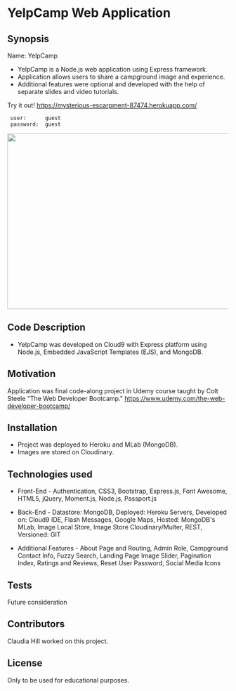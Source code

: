 #  YelpCamp Web Application

## Synopsis

Name:  YelpCamp

* YelpCamp is a Node.js web application using Express framework.
* Application allows users to share a campground image and experience.
* Additional features were optional and developed with the help of separate slides and video tutorials.

Try it out! 
<https://mysterious-escarpment-87474.herokuapp.com/> 

     user:      guest 
     password:  guest 


<p align="center">
 <kbd><img width="533" height="400" src="https://res.cloudinary.com/hillc255/image/upload/v1549827684/yelpcamp.png"></kbd>
</p> 



## Code Description

* YelpCamp was developed on Cloud9 with Express platform using Node.js, Embedded JavaScript Templates (EJS), and MongoDB.

## Motivation

Application was final code-along project in Udemy course taught by Colt Steele "The Web Developer Bootcamp."
<https://www.udemy.com/the-web-developer-bootcamp/>

## Installation

* Project was deployed to Heroku and MLab (MongoDB).  
* Images are stored on Cloudinary. 

## Technologies used

* Front-End - Authentication, CSS3, Bootstrap, Express.js, Font Awesome, HTML5, jQuery, Moment.js, Node.js, Passport.js  				

* Back-End - Datastore: 	MongoDB, Deployed: Heroku Servers, Developed on: Cloud9 IDE, Flash Messages, Google Maps, Hosted: MongoDB's MLab, 
Image Local Store, Image Store Cloudinary/Multer, REST, Versioned: GIT   

* Additional Features - About Page and Routing, Admin Role, Campground Contact Info, Fuzzy Search, Landing Page Image Slider, Pagination Index, 
Ratings and Reviews, Reset User Password, Social Media Icons

## Tests

Future consideration

## Contributors

Claudia Hill worked on this project.

## License

Only to be used for educational purposes.